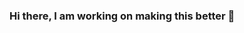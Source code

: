 ### Hi there, I am working on making this better 👋
<!--
#### I usually use
![Visual Studio Code](https://img.shields.io/badge/Visual%20Studio%20Code-0078d7.svg?style=for-the-badge&logo=visual-studio-code&logoColor=white)

#### To code with
![React](https://img.shields.io/badge/react-%2320232a.svg?style=for-the-badge&logo=react&logoColor=%2361DAFB)
![Remix](https://img.shields.io/badge/remix-%23000.svg?style=for-the-badge&logo=remix&logoColor=white)
![Vue.js](https://img.shields.io/badge/vuejs-%2335495e.svg?style=for-the-badge&logo=vuedotjs&logoColor=%234FC08D)
![Next JS](https://img.shields.io/badge/Next-black?style=for-the-badge&logo=next.js&logoColor=white)
![NodeJS](https://img.shields.io/badge/node.js-6DA55F?style=for-the-badge&logo=node.js&logoColor=white)
![Laravel](https://img.shields.io/badge/laravel-%23FF2D20.svg?style=for-the-badge&logo=laravel&logoColor=white)
![Green Sock](https://img.shields.io/badge/green%20sock-88CE02?style=for-the-badge&logo=greensock&logoColor=white)
![Express.js](https://img.shields.io/badge/express.js-%23404d59.svg?style=for-the-badge&logo=express&logoColor=%2361DAFB)

#### My favorite languages are
![JavaScript](https://img.shields.io/badge/javascript-%23323330.svg?style=for-the-badge&logo=javascript&logoColor=%23F7DF1E)
![PHP](https://img.shields.io/badge/php-%23777BB4.svg?style=for-the-badge&logo=php&logoColor=white)
![TypeScript](https://img.shields.io/badge/typescript-%23007ACC.svg?style=for-the-badge&logo=typescript&logoColor=white)
![Python](https://img.shields.io/badge/python-3670A0?style=for-the-badge&logo=python&logoColor=ffdd54)

 Preferably with ![Prisma](https://img.shields.io/badge/Prisma-3982CE?style=for-the-badge&logo=Prisma&logoColor=white) if I am using ![JavaScript](https://img.shields.io/badge/javascript-%23323330.svg?style=for-the-badge&logo=javascript&logoColor=%23F7DF1E)

 #### I am on team ![Samsung](https://img.shields.io/badge/Samsung-%231428A0.svg?style=for-the-badge&logo=samsung&logoColor=white)

 ### <div align="center">My Varying FrontEnd Tools:</div>
 #### <div align="center">[![My Skills](https://skillicons.dev/icons?i=js,html,css,nextjs,react,remix,tailwind,ts,vite,vscode,vue,threejs,pug,babel,alpinejs)](https://skillicons.dev)</div>

 ### <div align="center">My Varying BackEnd Tools:</div>
 #### <div align="center">[![My Skills](https://skillicons.dev/icons?i=express,laravel,mysql,nodejs,php,py,apollo)](https://skillicons.dev)</div>

 ### <div align="center">My Varying Database Tools:</div>
 #### <div align="center">[![My Skills](https://skillicons.dev/icons?i=mysql,prisma,sqlite,sequelize,redis,postgres,mongodb,firebase)](https://skillicons.dev)</div>

 ### <div align="center">My Varying Design Tools:</div>
 #### <div align="center">[![My Skills](https://skillicons.dev/icons?i=figma,svg,xd)](https://skillicons.dev)</div>

 📫 How to reach me: jameshagooddev@gmail.com
-->
<!--
**cardfaux/cardfaux** is a ✨ _special_ ✨ repository because its `README.md` (this file) appears on your GitHub profile.

Here are some ideas to get you started:

- 🔭 I’m currently working on ...
- 🌱 I’m currently learning ...
- 👯 I’m looking to collaborate on ...
- 🤔 I’m looking for help with ...
- 💬 Ask me about ...
- 😄 Pronouns: ...
- ⚡ Fun fact: ...
-->

